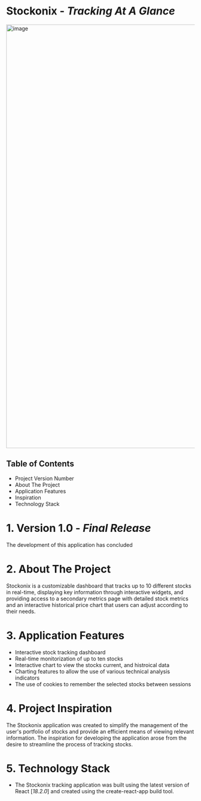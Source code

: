 # Stockonix - _Tracking At A Glance_


<img width="1128" alt="image" src="https://user-images.githubusercontent.com/43221618/227701723-e35995d9-237c-4861-baa3-a01f4d4bdaaf.png">


## Table of Contents
* Project Version Number
* About The Project
* Application Features
* Inspiration
* Technology Stack


# 1. Version 1.0 - _Final Release_
The development of this application has concluded


# 2. About The Project
Stockonix is a customizable dashboard that tracks up to 10 different stocks in real-time, displaying key information through interactive widgets, and providing access to a secondary metrics page with detailed stock metrics and an interactive historical price chart that users can adjust according to their needs.

# 3. Application Features
* Interactive stock tracking dashboard
* Real-time monitorization of up to ten stocks
* Interactive chart to view the stocks current, and histroical data
* Charting features to allow the use of various technical analysis indicators
* The use of cookies to remember the selected stocks between sessions

# 4. Project Inspiration
The Stockonix application was created to simplify the management of the user's portfolio of stocks and provide an efficient means of viewing relevant information. The inspiration for developing the application arose from the desire to streamline the process of tracking stocks.

# 5. Technology Stack
* The Stockonix tracking application was built using the latest version of React [*18.2.0*] and created using the create-react-app build tool.
